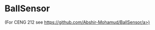 # BallSensor
<p>(For CENG 212 see <a href="https://github.com/six0four/ceng212/blob/master/README.md">https://github.com/Abshir-Mohamud/BallSensor/a>)</p>
